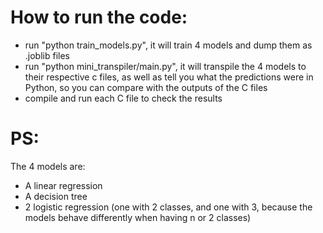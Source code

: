 # How to run the code:
- run "python train_models.py", it will train 4 models and dump them as .joblib files
- run "python mini_transpiler/main.py", it will transpile the 4 models to their respective c files, as well as tell you what the predictions were in Python, so you can compare with the outputs of the C files
- compile and run each C file to check the results

# PS:
The 4 models are:
- A linear regression
- A decision tree
- 2 logistic regression (one with 2 classes, and one with 3, because the models behave differently when having n or 2 classes)